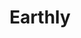 ---
blog: https://blog.earthly.dev/
codehost: https://github.com/earthly/earthly
logohandle: earthlydev
sort: earthly
title: Earthly
twitter: https://x.com/EarthlyTech
website: https://www.earthly.dev/
---